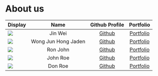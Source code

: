 # About us

Display | Name | Github Profile | Portfolio 
--------|:----:|:--------------:|:---------:
![](https://via.placeholder.com/100.png?text=Photo) | Jin Wei | [Github](https://github.com/heyjinwei/) | [Portfolio](docs/team/heyjinwei.md)
![](https://via.placeholder.com/100.png?text=Photo) | Wong Jun Hong Jaden | [Github](https://github.com/jadenwjh) | [Portfolio](docs/team/jadenwjh.md)
![](https://via.placeholder.com/100.png?text=Photo) | Ron John | [Github](https://github.com/) | [Portfolio](docs/team/johndoe.md)
![](https://via.placeholder.com/100.png?text=Photo) | John Roe | [Github](https://github.com/) | [Portfolio](docs/team/johndoe.md)
![](https://via.placeholder.com/100.png?text=Photo) | Don Roe | [Github](https://github.com/) | [Portfolio](docs/team/johndoe.md)
